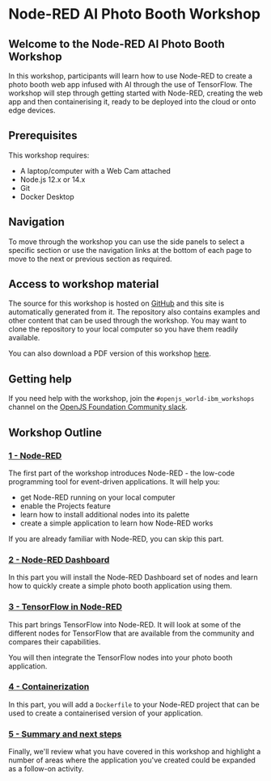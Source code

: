 # Node-RED AI Photo Booth Workshop

## Welcome to the Node-RED AI Photo Booth Workshop

In this workshop, participants will learn how to use Node-RED to create a photo
booth web app infused with AI through the use of TensorFlow. The workshop will step
through getting started with Node-RED, creating the web app and then containerising
it, ready to be deployed into the cloud or onto edge devices.

## Prerequisites

This workshop requires:

 - A laptop/computer with a Web Cam attached
 - Node.js 12.x or 14.x
 - Git
 - Docker Desktop

## Navigation

To move through the workshop you can use the side panels to select a specific
section or use the navigation links at the bottom of each page to move to the
next or previous section as required.

## Access to workshop material

The source for this workshop is hosted on [GitHub](https://github.com/knolleary/node-red-workshop-photobooth/)
and this site is automatically generated from it. The repository also contains
examples and other content that can be used through the workshop. You may want
to clone the repository to your local computer so you have them readily available.

You can also download a PDF version of this workshop [here](https://knolleary.net/node-red-workshop-photobooth/pdf/node-red-workshop-photobooth.pdf).

## Getting help

If you need help with the workshop, join the `#openjs_world-ibm_workshops` channel on the [OpenJS Foundation Community slack](https://openjs-foundation.slack.com).

## Workshop Outline

### [1 - Node-RED](part1/)

The first part of the workshop introduces Node-RED - the low-code programming
tool for event-driven applications. It will help you:


 - get Node-RED running on your local computer
 - enable the Projects feature
 - learn how to install additional nodes into its palette
 - create a simple application to learn how Node-RED works

If you are already familiar with Node-RED, you can skip this part.

### [2 - Node-RED Dashboard](part2/)

In this part you will install the Node-RED Dashboard set of nodes and learn how
to quickly create a simple photo booth application using them.

### [3 - TensorFlow in Node-RED](part3/)

This part brings TensorFlow into Node-RED. It will look at some of the different
nodes for TensorFlow that are available from the community and compares their
capabilities.

You will then integrate the TensorFlow nodes into your photo booth application.

### [4 - Containerization](part4/)

In this part, you will add a `Dockerfile` to your Node-RED project that can be used
to create a containerised version of your application.

### [5 - Summary and next steps](part5/)

Finally, we'll review what you have covered in this workshop and highlight a number
of areas where the application you've created could be expanded as a follow-on
activity.


